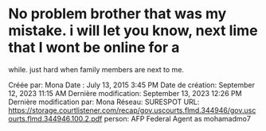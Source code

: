 # No problem brother that was my mistake. i will let you know, next lime that I wont be online for a
while. just hard when family members are next to me.

Créée par: Mona
Date : July 13, 2015 3:45 PM
Date de création: September 12, 2023 11:15 AM
Dernière modification: September 13, 2023 12:26 PM
Dernière modification par: Mona
Réseau: SURESPOT
URL: https://storage.courtlistener.com/recap/gov.uscourts.flmd.344946/gov.uscourts.flmd.344946.100.2.pdf
person: AFP Federal Agent as mohamadmo7